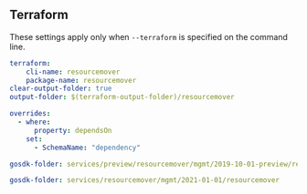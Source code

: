
## Terraform

These settings apply only when `--terraform` is specified on the command line.

``` yaml $(terraform)
terraform:
    cli-name: resourcemover
    package-name: resourcemover
clear-output-folder: true
output-folder: $(terraform-output-folder)/resourcemover
```

``` yaml $(terraform)
overrides:
  - where:
      property: dependsOn
    set:
      - SchemaName: "dependency"
```


```yaml $(tag) == 'package-2019-10-01-preview' && $(terraform)
gosdk-folder: services/preview/resourcemover/mgmt/2019-10-01-preview/resourcemover
```

```yaml $(tag) == 'package-2021-01-01' && $(terraform)
gosdk-folder: services/resourcemover/mgmt/2021-01-01/resourcemover
```

